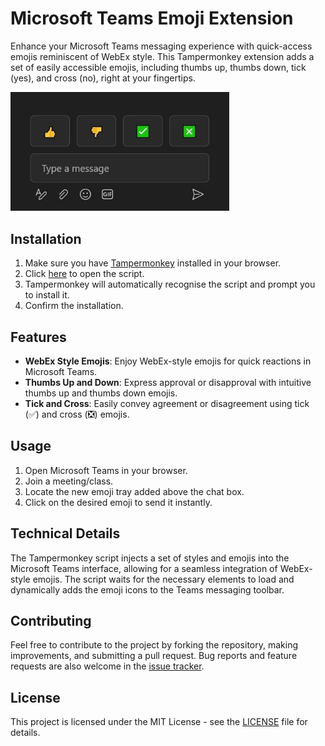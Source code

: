 # Microsoft Teams Emoji Extension

Enhance your Microsoft Teams messaging experience with quick-access emojis reminiscent of WebEx style. This Tampermonkey extension adds a set of easily accessible emojis, including thumbs up, thumbs down, tick (yes), and cross (no), right at your fingertips.

<img src="emoji_tray.jpg" width="350"/>

## Installation

1. Make sure you have [Tampermonkey](https://www.tampermonkey.net/) installed in your browser.
2. Click [here](https://github.com/m4gni/teams/raw/main/teams.user.js) to open the script.
3. Tampermonkey will automatically recognise the script and prompt you to install it.
4. Confirm the installation.

## Features

- **WebEx Style Emojis**: Enjoy WebEx-style emojis for quick reactions in Microsoft Teams.
- **Thumbs Up and Down**: Express approval or disapproval with intuitive thumbs up and thumbs down emojis.
- **Tick and Cross**: Easily convey agreement or disagreement using tick (✅) and cross (❎) emojis.

## Usage

1. Open Microsoft Teams in your browser.
2. Join a meeting/class.
3. Locate the new emoji tray added above the chat box.
4. Click on the desired emoji to send it instantly.

## Technical Details

The Tampermonkey script injects a set of styles and emojis into the Microsoft Teams interface, allowing for a seamless integration of WebEx-style emojis. The script waits for the necessary elements to load and dynamically adds the emoji icons to the Teams messaging toolbar.

## Contributing

Feel free to contribute to the project by forking the repository, making improvements, and submitting a pull request. Bug reports and feature requests are also welcome in the [issue tracker](https://github.com/m4gni/teams/issues).

## License

This project is licensed under the MIT License - see the [LICENSE](https://github.com/m4gni/teams/blob/main/LICENSE) file for details.
